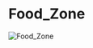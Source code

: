 # Food_Zone
![Food_Zone](https://github.com/user-attachments/assets/31b155c7-f4ab-4231-9adc-83aa59100cb8)
